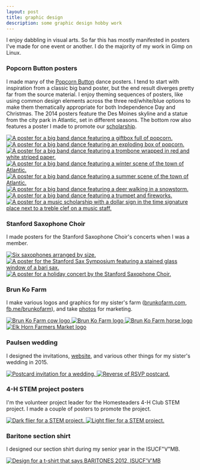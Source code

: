 ```yaml
---
layout: post
title: graphic design
description: some graphic design hobby work
---
```


I enjoy dabbling in visual arts. So far this has mostly manifested in posters I've made for one event or another. I do the majority of my work in Gimp on Linux.

### Popcorn Button posters
I made many of the [Popcorn Button](http://www.popcornbutton.org) dance posters. I tend to start with inspiration from a classic big band poster, but the end result diverges pretty far from the source material. I enjoy theming sequences of posters, like using common design elements across the three red/white/blue options to make them thematically appropriate for both Independence Day and Christmas. The 2014 posters feature the Des Moines skyline and a statue from the city park in Atlantic, set in different seasons. The bottom row also features a poster I made to promote our [scholarship](http://www.popcornbutton.org/scholarship).
<div class="img_full">
  <a target="_blank" href="{{- site.baseurl -}}/img/hb-2015.png">
    <img class="col one" src="{{- site.baseurl -}}/img/thumbs/hb-2015.png" alt="A poster for a big band dance featuring a giftbox full of popcorn." title="Holiday Ball 2015"/>
  </a>
  <a target="_blank" href="{{- site.baseurl -}}/img/lfs-2015.png">
    <img class="col one" src="{{- site.baseurl -}}/img/thumbs/lfs-2015.png" alt="A poster for a big band dance featuring an exploding box of popcorn." title="Let Freedom Swing 2015"/>
  </a>
  <a target="_blank" href="{{- site.baseurl -}}/img/hb-2016.png">
    <img class="col one" src="{{- site.baseurl -}}/img/thumbs/hb-2016.png" alt="A poster for a big band dance featuring a trombone wrapped in red and white striped paper." title="Holiday Ball 2016"/>
  </a>
</div>
<div class="img_full">
  <a target="_blank" href="{{- site.baseurl -}}/img/hb-2014.png">
    <img class="col half" src="{{- site.baseurl -}}/img/thumbs/hb-2014.png" alt="A poster for a big band dance featuring a winter scene of the town of Atlantic." title="Holiday Ball 2014"/>
  </a>
  <a target="_blank" href="{{- site.baseurl -}}/img/lfs-2014.png">
    <img class="col half" src="{{- site.baseurl -}}/img/thumbs/lfs-2014.png" alt="A poster for a big band dance featuring a summer scene of the town of Atlantic." title="Let Freedom Swing 2014"/>
  </a>
</div>
<div class="img_full">
  <a target="_blank" href="{{- site.baseurl -}}/img/hb-2017.png">
    <img class="col one" src="{{- site.baseurl -}}/img/thumbs/hb-2017.png" alt="A poster for a big band dance featuring a deer walking in a snowstorm." title="Holiday Ball 2017"/>
  </a>
  <a target="_blank" href="{{- site.baseurl -}}/img/lfs-2016.png">
    <img class="col one" src="{{- site.baseurl -}}/img/thumbs/lfs-2016.png" alt="A poster for a big band dance featuring a trumpet and fireworks." title="Let Freedom Swing 2016"/>
  </a>
  <a target="_blank" href="{{- site.baseurl -}}/img/scholarship-web.png">
    <img class="col one" src="{{- site.baseurl -}}/img/thumbs/scholarship-web.png" alt="A poster for a music scholarship with a dollar sign in the time signature place next to a treble clef on a music staff." title="Money Time"/>
  </a>
</div>

### Stanford Saxophone Choir
I made posters for the Stanford Saxophone Choir's concerts when I was a member.
<div class="img_full">
  <a target="_blank" href="{{- site.baseurl -}}/img/sax-event-cover.png">
    <img class="col three" src="{{- site.baseurl -}}/img/thumbs/sax-event-cover.png" alt="Six saxophones arranged by size." title="Stanford Sax Choir cover photo"/>
  </a>
</div>
<div class="img_full">
  <a target="_blank" href="{{- site.baseurl -}}/img/sax-symposium.png">
    <img class="col half" src="{{- site.baseurl -}}/img/thumbs/sax-symposium.png" alt="A poster for the Stanford Sax Symposium featuring a stained glass window of a bari sax." title="Stanford Sax Symposium"/>
  </a>
  <a target="_blank" href="{{- site.baseurl -}}/img/sax-choir.png">
    <img class="col half" src="{{- site.baseurl -}}/img/thumbs/sax-choir.png" alt="A poster for a holiday concert by the Stanford Saxophone Choir." title="Stanford Sax Choir"/>
  </a>
</div>

### Brun Ko Farm
I make various logos and graphics for my sister's farm 
([brunkofarm.com](http://brunkofarm.com), 
[fb.me/brunkofarm](http://facebook.com/brunkofarm)), and take 
[photos](https://goo.gl/photos/JotrBoVKSpV8DYeYA) for marketing.
<div class="img_full">
  <a target="_blank" href="{{- site.baseurl -}}/img/cow-left-outline.png">
    <img class="col one" src="{{- site.baseurl -}}/img/thumbs/cow-left-outline.png" alt="Brun Ko Farm cow logo" title="Brun Ko Farm cow logo"/>
  </a>
  <a target="_blank" href="{{- site.baseurl -}}/img/combined.png">
    <img class="col one" src="{{- site.baseurl -}}/img/thumbs/combined.png" alt="Brun Ko Farm logo" title="Brun Ko Farm logo"/>
  </a>
  <a target="_blank" href="{{- site.baseurl -}}/img/horse-left-outline.png">
    <img class="col one" src="{{- site.baseurl -}}/img/thumbs/horse-left-outline.png" alt="Brun Ko Farm horse logo" title="Brun Ko Farm horse logo"/>
  </a>
</div>
<div class="img_full">
  <a target="_blank" href="{{- site.baseurl -}}/img/ehfm.png">
    <img class="col one" src="{{- site.baseurl -}}/img/thumbs/ehfm.png" alt="Elk Horn Farmers Market logo" title="Elk Horn Farmers Market logo"/>
  </a>
</div>

### Paulsen wedding
I designed the invitations, [website](http://nathanandemily.curtisullerich.com), and various other things for my sister's wedding in 2015.
<div class="img_full">
  <a target="_blank" href="{{- site.baseurl -}}/img/invitation.png">
    <img class="col half" src="{{- site.baseurl -}}/img/thumbs/invitation.png" alt="Postcard invitation for a wedding." title="RSVP postcard invitation"/>
  </a>
  <a target="_blank" href="{{- site.baseurl -}}/img/postcard.png">
    <img class="col half" src="{{- site.baseurl -}}/img/thumbs/postcard.png" alt="Reverse of RSVP postcard." title="reverse"/>
  </a>
</div>

### 4-H STEM project posters
I'm the volunteer project leader for the Homesteaders 4-H Club STEM project. I made a couple of posters to promote the project.
<div class="img_full">
  <a target="_blank" href="{{- site.baseurl -}}/img/stem-dark.png">
    <img class="col one" src="{{- site.baseurl -}}/img/thumbs/stem-dark.png" alt="Dark flier for a STEM project." title="Dark STEM flier"/>
  </a>
  <a target="_blank" href="{{- site.baseurl -}}/img/stem-light.png">
    <img class="col one" src="{{- site.baseurl -}}/img/thumbs/stem-light.png" alt="Light flier for a STEM project." title="Light STEM flier"/>
  </a>
</div>

### Baritone section shirt
I designed our section shirt during my senior year in the ISUCF"V"MB.
<div class="img_full">
  <a target="_blank" href="{{- site.baseurl -}}/img/baritones.png">
    <img class="col one" src="{{- site.baseurl -}}/img/thumbs/baritones.png" alt="Design for a t-shirt that says BARITONES 2012, ISUCF'V'MB" title="Baritone shirt 2012."/>
  </a>
</div>

